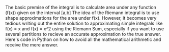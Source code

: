 The basic premise of the integral is to calculate area under any function (f(x)) given on the interval [a,b] 
The idea of the Riemann integral is to use shape approximations for the area under f(x).
However, it becomes very tedious writing out the entire solution to approximating simple integrals like f(x) = x and f(x) = x^2 using the Riemann Sum, 
especially if you want to use several partitions to recieve an accurate approximation to the true answer.
Here's code in Python on how to avoid all the mathematical arithmetic and receive the mere answer.
